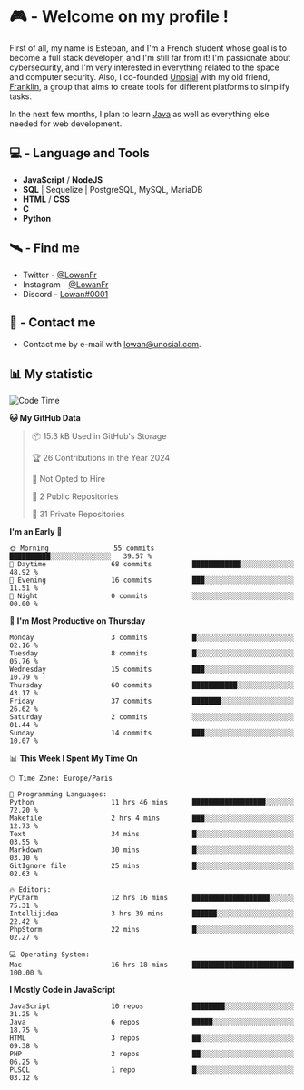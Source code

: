 # 🎮 - Welcome on my profile !
First of all, my name is Esteban, and I'm a French student whose goal is to become a full stack developer, and I'm still far from it!
I'm passionate about cybersecurity, and I'm very interested in everything related to the space and computer security.
Also, I co-founded [Unosial](https://github.com/Unosial) with my old friend, [Franklin](https://github.com/AbaFranklin/), a group that aims to create tools for different platforms to simplify tasks. 

In the next few months, I plan to learn [Java](https://www.java.com/) as well as everything else needed for web development.




## 💻 - Language and Tools
- **JavaScript** / **NodeJS**
- **SQL** | Sequelize | PostgreSQL, MySQL, MariaDB
- **HTML** / **CSS**
- **C**
- **Python**

## 🛰️ - Find me

 - Twitter - [@LowanFr](https://twitter.com/LowanFr/)
 - Instagram - [@LowanFr](https://instagram.com/LowanFr)
 - Discord -  [Lowan#0001](https://unosial.bio/Lowan)
 
## 📡 - Contact me
 - Contact me by e-mail with [lowan@unosial.com](mailto:lowan@unosial.com).

## 📊 My statistic
<!--START_SECTION:waka-->
![Code Time](http://img.shields.io/badge/Code%20Time-759%20hrs-blue)

**🐱 My GitHub Data** 

> 📦 15.3 kB Used in GitHub's Storage 
 > 
> 🏆 26 Contributions in the Year 2024
 > 
> 🚫 Not Opted to Hire
 > 
> 📜 2 Public Repositories 
 > 
> 🔑 31 Private Repositories 
 > 
**I'm an Early 🐤** 

```text
🌞 Morning                55 commits          ██████████░░░░░░░░░░░░░░░   39.57 % 
🌆 Daytime                68 commits          ████████████░░░░░░░░░░░░░   48.92 % 
🌃 Evening                16 commits          ███░░░░░░░░░░░░░░░░░░░░░░   11.51 % 
🌙 Night                  0 commits           ░░░░░░░░░░░░░░░░░░░░░░░░░   00.00 % 
```
📅 **I'm Most Productive on Thursday** 

```text
Monday                   3 commits           █░░░░░░░░░░░░░░░░░░░░░░░░   02.16 % 
Tuesday                  8 commits           █░░░░░░░░░░░░░░░░░░░░░░░░   05.76 % 
Wednesday                15 commits          ███░░░░░░░░░░░░░░░░░░░░░░   10.79 % 
Thursday                 60 commits          ███████████░░░░░░░░░░░░░░   43.17 % 
Friday                   37 commits          ███████░░░░░░░░░░░░░░░░░░   26.62 % 
Saturday                 2 commits           ░░░░░░░░░░░░░░░░░░░░░░░░░   01.44 % 
Sunday                   14 commits          ███░░░░░░░░░░░░░░░░░░░░░░   10.07 % 
```


📊 **This Week I Spent My Time On** 

```text
🕑︎ Time Zone: Europe/Paris

💬 Programming Languages: 
Python                   11 hrs 46 mins      ██████████████████░░░░░░░   72.20 % 
Makefile                 2 hrs 4 mins        ███░░░░░░░░░░░░░░░░░░░░░░   12.73 % 
Text                     34 mins             █░░░░░░░░░░░░░░░░░░░░░░░░   03.55 % 
Markdown                 30 mins             █░░░░░░░░░░░░░░░░░░░░░░░░   03.10 % 
GitIgnore file           25 mins             █░░░░░░░░░░░░░░░░░░░░░░░░   02.63 % 

🔥 Editors: 
PyCharm                  12 hrs 16 mins      ███████████████████░░░░░░   75.31 % 
Intellijidea             3 hrs 39 mins       ██████░░░░░░░░░░░░░░░░░░░   22.42 % 
PhpStorm                 22 mins             █░░░░░░░░░░░░░░░░░░░░░░░░   02.27 % 

💻 Operating System: 
Mac                      16 hrs 18 mins      █████████████████████████   100.00 % 
```

**I Mostly Code in JavaScript** 

```text
JavaScript               10 repos            ████████░░░░░░░░░░░░░░░░░   31.25 % 
Java                     6 repos             █████░░░░░░░░░░░░░░░░░░░░   18.75 % 
HTML                     3 repos             ██░░░░░░░░░░░░░░░░░░░░░░░   09.38 % 
PHP                      2 repos             ██░░░░░░░░░░░░░░░░░░░░░░░   06.25 % 
PLSQL                    1 repo              █░░░░░░░░░░░░░░░░░░░░░░░░   03.12 % 
```




<!--END_SECTION:waka-->
